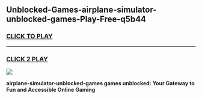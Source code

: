 
## Unblocked-Games-airplane-simulator-unblocked-games-Play-Free-q5b44
<h3>
<a href="https://premium76.site?title=airplane-simulator-unblocked-games&ref=20A">CLICK TO PLAY</a></h3>
<hr>

<h3>
<a href="https://premium76.site?title=airplane-simulator-unblocked-games&ref=20A">CLICK 2 PLAY</a>
  
</h3>

<a href="https://premium76.site?title=airplane-simulator-unblocked-games&ref=20A"><img src="https://clearcache.store/games.png"></a>


**airplane-simulator-unblocked-games games unblocked: Your Gateway to Fun and Accessible Online Gaming**
